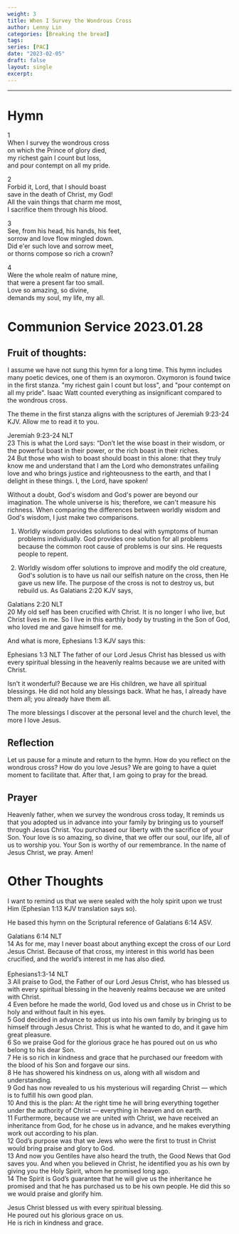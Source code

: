 ```yaml
---
weight: 3
title: When I Survey the Wondrous Cross
author: Lenny Lin
categories: [Breaking the bread]
tags: 
series: [PAC]
date: "2023-02-05"
draft: false
layout: single
excerpt: 
---
```



<!--more-->
----

# Hymn

1  
When I survey the wondrous cross  
on which the Prince of glory died,  
my richest gain I count but loss,  
and pour contempt on all my pride.

2   
Forbid it, Lord, that I should boast  
save in the death of Christ, my God!  
All the vain things that charm me most,  
I sacrifice them through his blood.

3   
See, from his head, his hands, his feet,  
sorrow and love flow mingled down.  
Did e'er such love and sorrow meet,  
or thorns compose so rich a crown? 

4   
Were the whole realm of nature mine,  
that were a present far too small.  
Love so amazing, so divine,  
demands my soul, my life, my all.

# Communion Service 2023.01.28

## Fruit of thoughts:  
I assume we have not sung this hymn for a long time.  This hymn includes many poetic devices, one of them is an oxymoron.  Oxymoron is found twice in the first stanza.  "my richest gain I count but loss",  and "pour contempt on all my pride". Isaac Watt counted everything as insignificant compared to the wondrous cross.  

The theme in the first stanza aligns with the scriptures of Jeremiah 9:23-24 KJV. Allow me to read it to you.

<div class = "quote">
‪Jeremiah‬ 9:23-24 NLT
<br>23 This is what the Lord says: “Don’t let the wise boast in their wisdom, or the powerful boast in their power, or the rich boast in their riches.    
<br>24 But those who wish to boast should boast in this alone: that they truly know me and understand that I am the Lord who demonstrates unfailing love and who brings justice and righteousness to the earth, and that I delight in these things. I, the Lord, have spoken!
</div>

Without a doubt, God's wisdom and God's power are beyond our imagination.  The whole universe is his; therefore, we can't measure his richness.  When comparing the differences between worldly wisdom and God's wisdom, I just make two comparisons.   

1) Worldly wisdom provides solutions to deal with symptoms of human problems individually.  God provides one solution for all problems because the common root cause of problems is our sins.  He requests people to repent.   

2) Worldly wisdom offer solutions to improve and modify the old creature, God's solution is to have us nail our selfish nature on the cross, then He gave us new life. The purpose of the cross is not to destroy us, but rebuild us. As Galatians 2:20 KJV says, 

<div class = "quote">

Galatians 2:20 NLT  
20 My old self has been crucified with Christ. It is no longer I who live, but Christ lives in me. So I live in this earthly body by trusting in the Son of God, who loved me and gave himself for me.
</div>


And what is more, Ephesians 1:3 KJV says this: 
<div class = "quote">
Ephesians 1:3 NLT
The father of our Lord Jesus Christ has blessed us with every spiritual blessing in the heavenly realms because we are united with Christ.  
</div>

Isn't it wonderful? Because we are His children, we have all spiritual blessings. He did not hold any blessings back.  What he has, I already have them all; you already have them all.     

The more blessings I discover at the personal level and the church level, the more I love Jesus.



## Reflection

Let us pause for a minute and return to the hymn. How do you reflect on the wondrous cross? How do you love Jesus? We are going to have a quiet moment to facilitate that. After that, I am going to pray for the bread.

## Prayer  

Heavenly father, when we survey the wondrous cross today, It reminds us that you adopted us in advance into your family by bringing us to yourself through Jesus Christ.  You purchased our liberty with the sacrifice of your Son.  Your love is so amazing, so divine, that we offer our soul, our life, all of us to worship you.  Your Son is worthy of our remembrance.  In the name of Jesus Christ, we pray. Amen!

# Other Thoughts

I want to remind us that we were sealed with the holy spirit upon we trust Him (Ephesian 1:13 KJV translation says so).  

He based this hymn on the Scriptural reference of Galatians 6:14 ASV.  

<div class = "quote">
Galatians ‬6:14 NLT
<br>14 As for me, may I never boast about anything except the cross of our Lord Jesus Christ. Because of that cross, my interest in this world has been crucified, and the world’s interest in me has also died.
</div>

<br>
<div class = "quote">
‪Ephesians‬1:3-14 NLT
<br>3 All praise to God, the Father of our Lord Jesus Christ, who has blessed us with every spiritual blessing in the heavenly realms because we are united with Christ.   
<br>4 Even before he made the world, God loved us and chose us in Christ to be holy and without fault in his eyes.   
<br>5 God decided in advance to adopt us into his own family by bringing us to himself through Jesus Christ. This is what he wanted to do, and it gave him great pleasure.   
<br>6 So we praise God for the glorious grace he has poured out on us who belong to his dear Son.   
<br>7 He is so rich in kindness and grace that he purchased our freedom with the blood of his Son and forgave our sins.   
<br>8 He has showered his kindness on us, along with all wisdom and understanding.  
<br>9 God has now revealed to us his mysterious will regarding Christ — which is to fulfill his own good plan.   
<br>10 And this is the plan: At the right time he will bring everything together under the authority of Christ — everything in heaven and on earth.   
<br>11 Furthermore, because we are united with Christ, we have received an inheritance from God, for he chose us in advance, and he makes everything work out according to his plan.  
<br>12 God’s purpose was that we Jews who were the first to trust in Christ would bring praise and glory to God.   
<br>13 And now you Gentiles have also heard the truth, the Good News that God saves you. And when you believed in Christ, he identified you as his own by giving you the Holy Spirit, whom he promised long ago.   
<br>14 The Spirit is God’s guarantee that he will give us the inheritance he promised and that he has purchased us to be his own people. He did this so we would praise and glorify him.
</div>

Jesus Christ blessed us with every spiritual blessing.  
He poured out his glorious grace on us.  
He is rich in kindness and grace.

